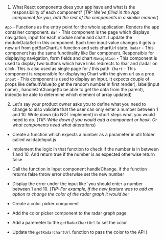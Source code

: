 1. What React components does your app have and what is the responsibility of each component?
(_TIP: We've filled in the App component for you, add the rest of the components in a similar manner_)

`App` - Functions as the entry point for the whole application. Renders the app container component.
`Bar` - This component is the page which displays navigation, input for each module name and chart. I update the moduleDataSet in this component. Each time input value changes it gets a new url from getBarChartUrl function and sets chartUrl state.
`Radar` - This component has the same functinality like Bar component. Responsible for displaying navigation, form fields and chart
`Navigation` - This component is used to display two buttons which have links redirects to /bar and /radar on click. This is also used as single page for / this path.
`Chart` - This component is responsible for displaying Chart with the given url as a prop.
`Input` - This component is used to display an input. It expects couple of props like defaultValue(to get the random number in first render), label(input name) , handleOnChange(to be able to get the data from the parent), index(to be able to determine which element of array updated)

2. Let's say your product owner asks you to define what you need to change to also validate that the user can only enter a number between 1 and 10. Write down (do NOT implement) in short steps what you would need to do.
(_TIP: Write down if you would add a component or hook. Or what components need what alterations_)
- Create a function which expects a number as a parameter in util folder called validateInput.js
- Implement the logic in that function to check if the number is in between 1 and 10. And return true if the number is as expected otherwise return false
- Call the function in Input component handleChange. if the function returns false throw error otherwise set the new number
- Display the error under the input like 'you should enter a number between 1 and 10.
(_TIP: For example, if the new feature was to add an option to change the color of the radar graph it would be:_

- Create a color picker component
- Add the color picker component to the radar graph page
- Add a paremeter to the `getRadarChartUrl` to set the color
- Update the `getRadarChartUrl` function to pass the color to the API
)


